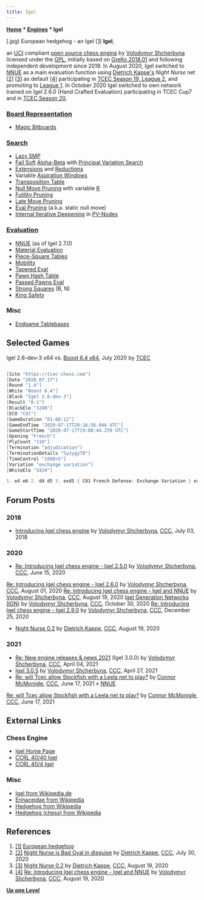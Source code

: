 ```yaml
---
title: Igel
---
```

**[Home](Home "Home") \* [Engines](Engines "Engines") \* Igel**



[.jpg) European hedgehog - an Igel <a id="cite-note-1" href="#cite-ref-1">[1]</a>
**Igel**,  

an [UCI](UCI "UCI") compliant [open source chess engine](Category:Open_Source "Category:Open Source") by [Volodymyr Shcherbyna](Volodymyr_Shcherbyna "Volodymyr Shcherbyna") licensed under the [GPL](Free_Software_Foundation#GPL "Free Software Foundation"), 
initially based on [GreKo 2018.01](GreKo "GreKo") and following independent development since 2018. In August 2020, Igel switched to [NNUE](NNUE "NNUE") as a main evaluation function using [Dietrich Kappe's](Dietrich_Kappe "Dietrich Kappe") *Night Nurse* net <a id="cite-note-2" href="#cite-ref-2">[2]</a> <a id="cite-note-3" href="#cite-ref-3">[3]</a> as default <a id="cite-note-4" href="#cite-ref-4">[4]</a> participating in [TCEC Season 19, League 2](TCEC_Season_19#Second "TCEC Season 19"), and promoting to [League 1](TCEC_Season_19#First "TCEC Season 19"). In October 2020 Igel switched to own network trained on Igel 2.6.0 (Hand Crafted Evaluation) participating in TCEC Cup7 and in [TCEC Season 20](TCEC_Season_20#First "TCEC Season 20").



### [Board Representation](Board_Representation "Board Representation")


* [Magic Bitboards](Magic_Bitboards "Magic Bitboards")


### [Search](Search "Search")


* [Lazy SMP](Lazy_SMP "Lazy SMP")
* [Fail Soft](Fail-Soft "Fail-Soft") [Alpha-Beta](Alpha-Beta "Alpha-Beta") with [Principal Variation Search](Principal_Variation_Search "Principal Variation Search")
* [Extensions](Extensions "Extensions") and [Reductions](Reductions "Reductions")
* Variable [Aspiration Windows](Aspiration_Windows "Aspiration Windows")
* [Transposition Table](Transposition_Table "Transposition Table")
* [Null Move Pruning](Null_Move_Pruning "Null Move Pruning") with variable [R](Depth_Reduction_R "Depth Reduction R")
* [Futility Pruning](Futility_Pruning "Futility Pruning")
* [Late Move Pruning](Futility_Pruning#MoveCountBasedPruning "Futility Pruning")
* [Eval Pruning](Quiescence_Search#StandPat "Quiescence Search") (a.k.a. static null move)
* [Internal Iterative Deepening](Internal_Iterative_Deepening "Internal Iterative Deepening") in [PV-Nodes](Node_Types#PV "Node Types")


### [Evaluation](Evaluation "Evaluation")


* [NNUE](NNUE "NNUE") (as of Igel 2.7.0)
* [Material Evaluation](Material "Material")
* [Piece-Square Tables](Piece-Square_Tables "Piece-Square Tables")
* [Mobility](Mobility "Mobility")
* [Tapered Eval](Tapered_Eval "Tapered Eval")
* [Pawn Hash Table](Pawn_Hash_Table "Pawn Hash Table")
* [Passed Pawns Eval](Passed_Pawn "Passed Pawn")
* [Strong Squares](Square_Control "Square Control") (B, N)
* [King Safety](King_Safety "King Safety")


### Misc


* [Endgame Tablebases](Endgame_Tablebases "Endgame Tablebases")


## Selected Games


Igel 2.6-dev-3 x64 vs. [Booot 6.4 x64](Booot "Booot"), July 2020 by [TCEC](TCEC "TCEC")




```C++

[Site "https://tcec-chess.com"]
[Date "2020.07.17"]
[Round "1.4"]
[White "Booot 6.4"]
[Black "Igel 2.6-dev-3"]
[Result "0-1"]
[BlackElo "3280"]
[ECO "C01"]
[GameDuration "01:08:12"]
[GameEndTime "2020-07-17T20:16:56.946 UTC"]
[GameStartTime "2020-07-17T19:08:44.259 UTC"]
[Opening "French"]
[PlyCount "118"]
[Termination "adjudication"]
[TerminationDetails "SyzygyTB"]
[TimeControl "1800+5"]
[Variation "exchange variation"]
[WhiteElo "3424"]

1. e4 e6 2. d4 d5 3. exd5 { C01 French Defense: Exchange Variation } exd5 4. Bd3 Nf6 5. Nf3 Bd6 6. O-O O-O 7. Re1 Bg4 8. h3 Bh5 9. Be3 c6 10. Nbd2 Re8 11. c3 Nbd7 12. Qc2 Bg6 13. Bxg6 hxg6 14. c4 Nf8 15. c5 Bc7 16. Rac1 Qd7 17. Qb3 Re7 18. Re2 Rae8 19. Rce1 Qf5 20. Nh4 Qh5 21. Nhf3 N8h7 22. Nf1 Ne4 23. Bc1 g5 24. Qa3 f5 25. Ne5 Bxe5 26. dxe5 g4 27. Ng3 Nxg3 28. Qxg3 Nf8 29. hxg4 fxg4 30. Qh2 Qg6 31. Qg3 Ne6 32. Be3 Qh5 33. f3 gxf3 34. gxf3 Rf7 35. f4 Qf5 36. Rg2 Nxf4 37. Bxf4 Qxf4 38. e6 Qd4+ 39. Qe3 Qxe3+ 40. Rxe3 Rf4 41. Rd2 Re7 42. b3 Rf6 43. Rde2 g6 44. Re1 Rf5 45. Kg2 Kg7 46. R3e2 a5 47. Kg3 Kf6 48. Re3 d4 49. Re4 Rg5+ 50. Kf3 Rxc5 51. Rxd4 Rxe6 52. Red1 Ree5 53. Rd7 Rc3+ 54. Kf2 Rc2+ 55. R1d2 Rxd2+ 56. Rxd2 a4 57. bxa4 Re4 58. Rb2 Rxa4 59. Rxb7 Rxa2+ { Black wins. } 0-1

```

## Forum Posts


### 2018


* [Introducing Igel chess engine](http://www.talkchess.com/forum3/viewtopic.php?t=67890) by [Volodymyr Shcherbyna](Volodymyr_Shcherbyna "Volodymyr Shcherbyna"), [CCC](CCC "CCC"), July 03, 2018


### 2020


* [Re: Introducing Igel chess engine - Igel 2.5.0](http://www.talkchess.com/forum3/viewtopic.php?f=2&t=67890&start=15) by [Volodymyr Shcherbyna](Volodymyr_Shcherbyna "Volodymyr Shcherbyna"), [CCC](CCC "CCC"), June 15, 2020


 [Re: Introducing Igel chess engine - Igel 2.6.0](http://www.talkchess.com/forum3/viewtopic.php?f=2&t=67890&start=16) by [Volodymyr Shcherbyna](Volodymyr_Shcherbyna "Volodymyr Shcherbyna"), [CCC](CCC "CCC"), August 01, 2020
 [Re: Introducing Igel chess engine - Igel and NNUE](http://www.talkchess.com/forum3/viewtopic.php?f=2&t=67890&start=17) by [Volodymyr Shcherbyna](Volodymyr_Shcherbyna "Volodymyr Shcherbyna"), [CCC](CCC "CCC"), August 19, 2020
 [Igel Generation Networks (IGN)](http://www.talkchess.com/forum3/viewtopic.php?f=2&t=67890&start=83) by [Volodymyr Shcherbyna](Volodymyr_Shcherbyna "Volodymyr Shcherbyna"), [CCC](CCC "CCC"), October 30, 2020
 [Re: Introducing Igel chess engine - Igel 2.9.0](http://www.talkchess.com/forum3/viewtopic.php?f=2&t=67890&start=91) by [Volodymyr Shcherbyna](Volodymyr_Shcherbyna "Volodymyr Shcherbyna"), [CCC](CCC "CCC"), December 25, 2020 
* [Night Nurse 0.2](http://www.talkchess.com/forum3/viewtopic.php?f=2&t=74837) by [Dietrich Kappe](Dietrich_Kappe "Dietrich Kappe"), [CCC](CCC "CCC"), August 19, 2020


### 2021


* [Re: New engine releases & news 2021](http://www.talkchess.com/forum3/viewtopic.php?f=2&t=76209&start=195) (Igel 3.0.0) by [Volodymyr Shcherbyna](Volodymyr_Shcherbyna "Volodymyr Shcherbyna"), [CCC](CCC "CCC"), April 04, 2021
* [Igel 3.0.5](http://www.talkchess.com/forum3/viewtopic.php?f=2&t=76209&start=292) by [Volodymyr Shcherbyna](Volodymyr_Shcherbyna "Volodymyr Shcherbyna"), [CCC](CCC "CCC"), April 27, 2021
* [Re: will Tcec allow Stockfish with a Leela net to play?](http://www.talkchess.com/forum3/viewtopic.php?f=2&t=77503&start=55) by [Connor McMonigle](Connor_McMonigle "Connor McMonigle"), [CCC](CCC "CCC"), June 17, 2021 » [NNUE](NNUE "NNUE")


 [Re: will Tcec allow Stockfish with a Leela net to play?](http://www.talkchess.com/forum3/viewtopic.php?f=2&t=77503&start=57) by [Connor McMonigle](Connor_McMonigle "Connor McMonigle"), [CCC](CCC "CCC"), June 17, 2021
## External Links


### Chess Engine


* [Igel Home Page](https://github.com/vshcherbyna/igel)
* [CCRL 40/40 Igel](http://ccrl.chessdom.com/ccrl/4040/cgi/compare_engines.cgi?family=Igel&print=Rating+list&print=Results+table&print=LOS+table&print=Ponder+hit+table&print=Eval+difference+table&print=Comopp+gamenum+table&print=Overlap+table&print=Score+with+common+opponents)
* [CCRL 40/4 Igel](http://ccrl.chessdom.com/ccrl/404/cgi/compare_engines.cgi?family=Igel&print=Rating+list&print=Results+table&print=LOS+table&print=Ponder+hit+table&print=Eval+difference+table&print=Comopp+gamenum+table&print=Overlap+table&print=Score+with+common+opponents)


### Misc


* [Igel from Wikipedia.de](https://de.wikipedia.org/wiki/Igel)
* [Erinaceidae from Wikipedia](https://en.wikipedia.org/wiki/Erinaceidae)
* [Hedgehog from Wikipedia](https://en.wikipedia.org/wiki/Hedgehog)
* [Hedgehog (chess) from Wikipedia](https://en.wikipedia.org/wiki/Hedgehog_(chess))


## References


1. <a id="cite-ref-1" href="#cite-note-1">[1]</a> [European hedgehog](https://en.wikipedia.org/wiki/European_hedgehog)
2. <a id="cite-ref-2" href="#cite-note-2">[2]</a> [Night Nurse is Bad Gyal in disguise](http://talkchess.com/forum3/viewtopic.php?t=74619) by [Dietrich Kappe](Dietrich_Kappe "Dietrich Kappe"), [CCC](CCC "CCC"), July 30, 2020
3. <a id="cite-ref-3" href="#cite-note-3">[3]</a> [Night Nurse 0.2](http://talkchess.com/forum3/viewtopic.php?f=2&t=74837) by [Dietrich Kappe](Dietrich_Kappe "Dietrich Kappe"), [CCC](CCC "CCC"), August 19, 2020
4. <a id="cite-ref-4" href="#cite-note-4">[4]</a> [Re: Introducing Igel chess engine - Igel and NNUE](http://talkchess.com/forum3/viewtopic.php?f=2&t=67890&start=17) by [Volodymyr Shcherbyna](Volodymyr_Shcherbyna "Volodymyr Shcherbyna"), [CCC](CCC "CCC"), August 19, 2020

**[Up one Level](Engines "Engines")**







 
